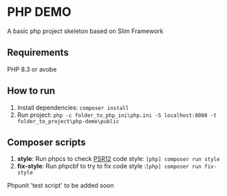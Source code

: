 # PHP DEMO
A basic php project skeleton based on Slim Framework
## Requirements
PHP 8.3 or avobe

## How to run
1. Install dependencies: `composer install`
2. Run project: `php -c folder_to_php_ini\php.ini -S localhost:8080 -t folder_to_project\php-demo\public`

## Composer scripts
1. **style**: Run phpcs to check [PSR12](https://www.php-fig.org/psr/psr-12/) code style: `[php] composer run style`
2. **fix-style**: Run phpcbf to try to fix code style :`[php] composer run fix-style`

Phpunit 'test script' to be added soon
